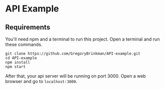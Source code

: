 # API Example

## Requirements

You'll need npm and a terminal to run this project. Open a terminal and run these commands.

```
git clone https://github.com/GregoryBrinkman/API-example.git
cd API-example
npm install
npm start
```

After that, your api server will be running on port 3000. Open a web browser and go to `localhost:3000`.
